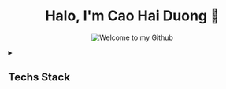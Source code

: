 <h1 align="center">Halo, I'm Cao Hai Duong 👋</h1>
<p align="center">
  <img src="https://readme-typing-svg.demolab.com?font=Fira+Code&size=23&pause=1000&color=F81C54&background=FFFFFF00&center=true&vCenter=true&width=670&height=70&lines=Welcome+to+my+Github+Profile;Web+Developer;Always learning new things" alt="Welcome to my Github">
</p>

<details>
	<summary><h2>Techs Stack</h2></summary>
	<!-- Some badges are from https://github.com/Ileriayo/markdown-badges -->

	<h3>Programming and Markup Languages</h3>

   	<p>
   		<a src=""><image src="https://img.shields.io/badge/c++-%2300599C.svg?style=flatlogo=c%2B%2B&logoColor=white"/></a>
   		<a src=""><image src="https://img.shields.io/badge/html5-%23E34F26.	svgstyle=flatlogo=html5&logoColor=white"/></a>
   		<a src=""><image src="https://img.shields.io/badge/python-3670A0?style=flatlogo=python&logoColor=ffdd54"/></a>
   		<a src=""><image src="https://img.shields.io/badge/css3-%231572B6.	svgstyle=flatlogo=css3&logoColor=white"/></a>
	</p>

	<h3>Hosting/SaaS</h3>

	<p>
		<a src=""><image src="https://img.shields.io/badge/	vercel-%23000000svg?style=flat&logo=vercel&	logoColor=white"/></a>
		<a src=""><image src="https://img.shields.io/badge/	react-%2320232a.svstyle=flat&logo=react&	logoColor=%2361DAFB"/></a>
		<a src=""><image src="https://img.shields.io/badge/	yarn-%232C8EBB.svstyle=flat&logo=yarn&	logoColor=white"/></a>
	</p>

	<h3>Design</h3>

	<p>

		<a src=""><image src="https://img.shields.io/badge/adobephotoshop-%2331A8Fsvg?style=flat&logo=adobephotoshop&logoColor=white"/></a>
		<a src=""><image src="https://img.shields.io/badgadobeillustrator-%23FF9A00.svg?style=flat&logo=adobeillustratologoColor=white"/></a>
		<a src=""><image src="https://img.shields.io/badgAdobe%20After%20Effects-9999FF.svg?style=flalogo=Adobe%20After%20Effects&logoColor=white"/></a>
	</p>

	<h3>Database</h3>

	<p>
		<a src=""><image src="https://img.shields.io/badge/mysql-%2300f.svstyle=flat&logo=mysql&logoColor=white"/></a>
		<a src=""><image src="https://img.shields.io/badge/postgres-%23316192.svstyle=flat&logo=postgresql&logoColor=white"/></a>
	</p>

	<h3>Other</h3>
	
	<p>
		<a src=""><image src="https://img.shields.io/badge/Linux-FCC624?style=flalogo=linux&logoColor=black"/></a>
		<a src=""><image src="https://img.shields.io/badge/Postman-FF6C3style=flat&logo=postman&logoColor=white"/></a>
	</p>

[![](https://visitcount.itsvg.in/api?id=haiduong004&icon=2&color=10)](https://visitcount.itsvg.in)

# Statistics
![](https://github-readme-stats.vercel.app/api?username=haiduong004&theme=dracula&hide_border=false&include_all_commits=true&count_private=false)
![](https://github-readme-streak-stats.herokuapp.com/?user=haiduong004&theme=dracula&hide_border=false)

# Tech:

<!-- ## MOST USED LANGUAGES-->
<!-- ![](https://github-readme-stats.vercel.app/api/top-langs/?username=haiduong004&theme=dracula&hide_border=false&include_all_commits=true&count_private=false&layout=compact)

## GitHub Trophies
![](https://github-profile-trophy.vercel.app/?username=haiduong004&theme=dracula&no-frame=false&no-bg=false&margin-w=4)

## Random Dev Quote
![](https://quotes-github-readme.vercel.app/api?type=horizontal&theme=tokyonight)

## Top Contributed Repo
![](https://github-contributor-stats.vercel.app/api?username=haiduong004&limit=5&theme=dracula&combine_all_yearly_contributions=true) -->
